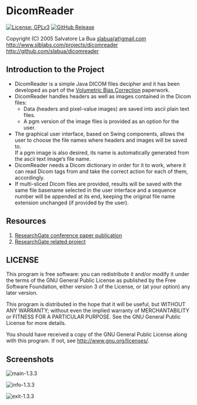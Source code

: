 # DicomReader
[![License: GPLv3][GPLimg]][GPLurl]
[![GitHub Release][GHRimg]][GHRurl]

Copyright (C) 2005 Salvatore La Bua [slabua(at)gmail.com](mailto:slabua@gmail.com)  
http://www.slblabs.com/projects/dicomreader  
http://github.com/slabua/dicomreader  

## Introduction to the Project

- DicomReader is a simple Java DICOM files decipher and it has been developed
  as part of the [Volumetric Bias Correction][R00] paperwork.
- DicomReader handles headers as well as images contained in the Dicom files:
  - Data (headers and pixel-value images) are saved into ascii plain text files.
  - A pgm version of the image files is provided as an option for the user.
- The graphical user interface, based on Swing components, allows the user to
  choose the file names where headers and images will be saved to.  
  If a pgm image is also desired, its name is automatically generated from the
  ascii text image’s file name.
- DicomReader needs a Dicom dictionary in order for it to work, where it can
  read Dicom tags from and take the correct action for each of them,
  accordingly.
- If multi-sliced Dicom files are provided, results will be saved with the
  same file basename selected in the user interface and a sequence number will
  be appended at its end, keeping the original file name extension unchanged
  (if provided by the user).

## Resources

1. [ResearchGate conference paper publication][R01]
2. [ResearchGate related project][R02]

## LICENSE

This program is free software: you can redistribute it and/or modify
it under the terms of the GNU General Public License as published by
the Free Software Foundation, either version 3 of the License, or
(at your option) any later version.

This program is distributed in the hope that it will be useful,
but WITHOUT ANY WARRANTY; without even the implied warranty of
MERCHANTABILITY or FITNESS FOR A PARTICULAR PURPOSE.  See the
GNU General Public License for more details.

You should have received a copy of the GNU General Public License
along with this program.  If not, see <http://www.gnu.org/licenses/>.

## Screenshots

![main-1.3.3][S01]

![info-1.3.3][S02]

![exit-1.3.3][S03]

[GPLimg]: https://img.shields.io/badge/License-GPLv3-blue.svg
[GPLurl]: https://www.gnu.org/licenses/gpl-3.0
[GHRimg]: https://img.shields.io/github/release/slabua/dicomreader.svg
[GHRurl]: https://github.com/slabua/dicomreader/releases
[R00]: http://dx.doi.org/10.1007/978-3-540-71457-6_48
[R01]: https://goo.gl/ZL4QGx
[R02]: https://goo.gl/um4tbP
[S01]: https://goo.gl/TGu9E7
[S02]: https://goo.gl/zPc3sG
[S03]: https://goo.gl/hAUW6X

